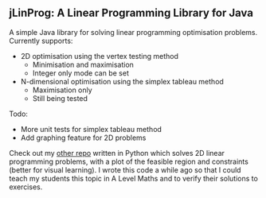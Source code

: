 ## jLinProg: A Linear Programming Library for Java
A simple Java library for solving linear programming optimisation problems.
Currently supports:

- 2D optimisation using the vertex testing method
    - Minimisation and maximisation
    - Integer only mode can be set
- N-dimensional optimisation using the simplex tableau method
    - Maximisation only
    - Still being tested
    
Todo:
- More unit tests for simplex tableau method
- Add graphing feature for 2D problems


Check out my [other repo](https://github.com/thealexcons/linear-programming-2d) written in Python which solves 2D linear programming problems, 
with a plot of the feasible region and constraints (better for visual learning). I wrote this code a while ago so that I could
teach my students this topic in A Level Maths and to verify their solutions to exercises.
